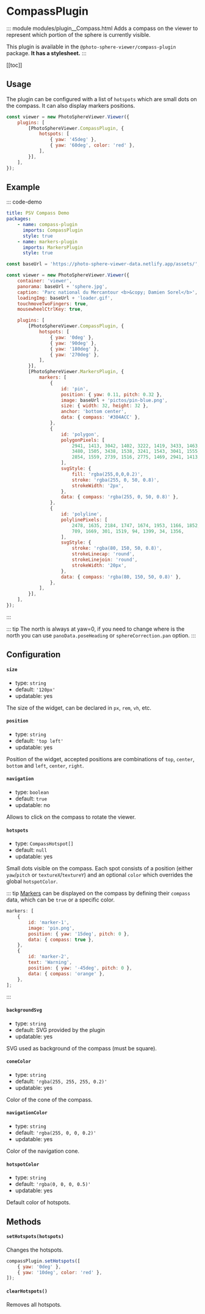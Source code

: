 # CompassPlugin

::: module modules/plugin__Compass.html
Adds a compass on the viewer to represent which portion of the sphere is currently visible.

This plugin is available in the `@photo-sphere-viewer/compass-plugin` package. **It has a stylesheet.**
:::

[[toc]]

## Usage

The plugin can be configured with a list of `hotspots` which are small dots on the compass. It can also display markers positions.

```js
const viewer = new PhotoSphereViewer.Viewer({
    plugins: [
        [PhotoSphereViewer.CompassPlugin, {
            hotspots: [
                { yaw: '45deg' }, 
                { yaw: '60deg', color: 'red' },
            ],
        }],
    ],
});
```

## Example

::: code-demo

```yaml
title: PSV Compass Demo
packages:
    - name: compass-plugin
      imports: CompassPlugin
      style: true
    - name: markers-plugin
      imports: MarkersPlugin
      style: true
```

```js
const baseUrl = 'https://photo-sphere-viewer-data.netlify.app/assets/';

const viewer = new PhotoSphereViewer.Viewer({
    container: 'viewer',
    panorama: baseUrl + 'sphere.jpg',
    caption: 'Parc national du Mercantour <b>&copy; Damien Sorel</b>',
    loadingImg: baseUrl + 'loader.gif',
    touchmoveTwoFingers: true,
    mousewheelCtrlKey: true,

    plugins: [
        [PhotoSphereViewer.CompassPlugin, {
            hotspots: [
                { yaw: '0deg' },
                { yaw: '90deg' },
                { yaw: '180deg' },
                { yaw: '270deg' },
            ],
        }],
        [PhotoSphereViewer.MarkersPlugin, {
            markers: [
                {
                    id: 'pin',
                    position: { yaw: 0.11, pitch: 0.32 },
                    image: baseUrl + 'pictos/pin-blue.png',
                    size: { width: 32, height: 32 },
                    anchor: 'bottom center',
                    data: { compass: '#304ACC' },
                },
                {
                    id: 'polygon',
                    polygonPixels: [
                        2941, 1413, 3042, 1402, 3222, 1419, 3433, 1463, 
                        3480, 1505, 3438, 1538, 3241, 1543, 3041, 1555, 
                        2854, 1559, 2739, 1516, 2775, 1469, 2941, 1413,
                    ],
                    svgStyle: {
                        fill: 'rgba(255,0,0,0.2)',
                        stroke: 'rgba(255, 0, 50, 0.8)',
                        strokeWidth: '2px',
                    },
                    data: { compass: 'rgba(255, 0, 50, 0.8)' },
                },
                {
                    id: 'polyline',
                    polylinePixels: [
                        2478, 1635, 2184, 1747, 1674, 1953, 1166, 1852, 
                        709, 1669, 301, 1519, 94, 1399, 34, 1356,
                    ],
                    svgStyle: {
                        stroke: 'rgba(80, 150, 50, 0.8)',
                        strokeLinecap: 'round',
                        strokeLinejoin: 'round',
                        strokeWidth: '20px',
                    },
                    data: { compass: 'rgba(80, 150, 50, 0.8)' },
                },
            ],
        }],
    ],
});
```

:::

::: tip
The north is always at yaw=0, if you need to change where is the north you can use `panoData.poseHeading` or `sphereCorrection.pan` option.
:::

## Configuration

#### `size`

-   type: `string`
-   default: `'120px'`
-   updatable: yes

The size of the widget, can be declared in `px`, `rem`, `vh`, etc.

#### `position`

-   type: `string`
-   default: `'top left'`
-   updatable: yes

Position of the widget, accepted positions are combinations of `top`, `center`, `bottom` and `left`, `center`, `right`.

#### `navigation`

-   type: `boolean`
-   default: `true`
-   updatable: no

Allows to click on the compass to rotate the viewer.

#### `hotspots`

-   type: `CompassHotspot[]`
-   default: `null`
-   updatable: yes

Small dots visible on the compass. Each spot consists of a position (either `yaw`/`pitch` or `textureX`/`textureY`) and an optional `color` which overrides the global `hotspotColor`.

::: tip
[Markers](./markers.md) can be displayed on the compass by defining their `compass` data, which can be `true` or a specific color.

```js
markers: [
    {
        id: 'marker-1',
        image: 'pin.png',
        position: { yaw: '15deg', pitch: 0 },
        data: { compass: true },
    },
    {
        id: 'marker-2',
        text: 'Warning',
        position: { yaw: '-45deg', pitch: 0 },
        data: { compass: 'orange' },
    },
];
```

:::

#### `backgroundSvg`

-   type: `string`
-   default: SVG provided by the plugin
-   updatable: yes

SVG used as background of the compass (must be square).

#### `coneColor`

-   type: `string`
-   default: `'rgba(255, 255, 255, 0.2)'`
-   updatable: yes

Color of the cone of the compass.

#### `navigationColor`

-   type: `string`
-   default: `'rgba(255, 0, 0, 0.2)'`
-   updatable: yes

Color of the navigation cone.

#### `hotspotColor`

-   type: `string`
-   default: `'rgba(0, 0, 0, 0.5)'`
-   updatable: yes

Default color of hotspots.

## Methods

#### `setHotspots(hotspots)`

Changes the hotspots.

```js
compassPlugin.setHotspots([
    { yaw: '0deg' }, 
    { yaw: '10deg', color: 'red' },
]);
```

#### `clearHotspots()`

Removes all hotspots.
